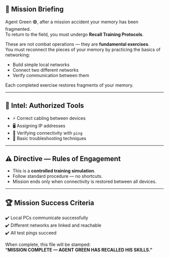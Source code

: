 
## 📜 Mission Briefing  
Agent Green 🟢, after a mission accident your memory has been fragmented.  
To return to the field, you must undergo **Recall Training Protocols**.  

These are not combat operations — they are **fundamental exercises**.  
You must reconnect the pieces of your memory by practicing the basics of networking:  
- Build simple local networks  
- Connect two different networks  
- Verify communication between them  

Each completed exercise restores fragments of your memory.  

---

## 🔐 Intel: Authorized Tools  
- ⚡ Correct cabling between devices  
- 🖥️ Assigning IP addresses  
- 📡 Verifying connectivity with `ping`  
- 🧭 Basic troubleshooting techniques  

---

## ⚠️ Directive — Rules of Engagement  
- This is a **controlled training simulation**.  
- Follow standard procedure — no shortcuts.  
- Mission ends only when connectivity is restored between all devices.  

---

## 🏆 Mission Success Criteria  
✔️ Local PCs communicate successfully  
✔️ Different networks are linked and reachable  
✔️ All test pings succeed  

When complete, this file will be stamped:  
**“MISSION COMPLETE — AGENT GREEN HAS RECALLED HIS SKILLS.”**  

